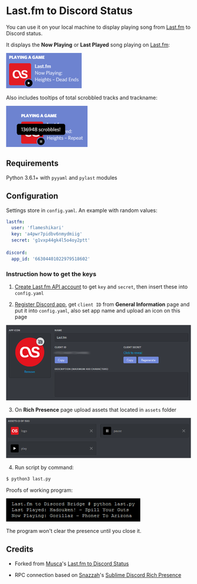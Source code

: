 # Last.fm to Discord Status

You can use it on your local machine to display playing song from [Last.fm](https://last.fm/) to Discord status.

It displays the **Now Playing** or **Last Played** song playing on [Last.fm](https://last.fm/):

![](.img/2.gif) 

Also includes tooltips of total scrobbled tracks and trackname:

![](.img/3.gif)

## Requirements

Python 3.6.1+ with `pyyaml` and `pylast` modules

## Configuration

Settings store in `config.yaml`. An example with random values:
```yaml
lastfm:
  user: 'flameshikari'
  key: 'a4pwr7pidbv6nmydmiig'
  secret: 'g1vxp44gk4l5o4oy2ptt'

discord:
  app_id: '66304401022979518602'
```

### Instruction how to get the keys

1. [Create Last.fm API account](https://www.last.fm/api/account/create) to get `key` and `secret`, then insert these into `config.yaml`

2. [Register Discord app](https://discordapp.com/developers/applications/), get `client ID` from **General Information** page and put it into `config.yaml`, also set app name and upload an icon on this page

![](.img/4.png)

3. On **Rich Presence** page upload assets that located in `assets` folder

![](.img/5.png)

4. Run script by command:

```bash
$ python3 last.py
```

Proofs of working program:

![](.img/6.png)

The program won't clear the presence until you close it.

## Credits

* Forked from [Musca](https://github.com/musca1997)'s [Last.fm to Discord Status](https://github.com/musca1997/lastfm-to-discord-status)

* RPC connection based on [Snazzah](https://github.com/musca1997)'s [ Sublime Discord Rich Presence](https://github.com/Snazzah/SublimeDiscordRP)